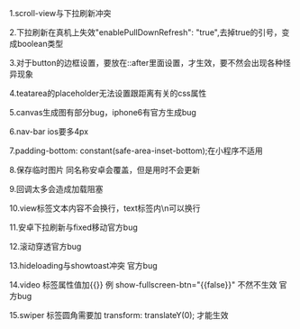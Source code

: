 1.scroll-view与下拉刷新冲突

2.下拉刷新在真机上失效"enablePullDownRefresh": "true",去掉true的引号，变成boolean类型

3.对于button的边框设置，要放在::after里面设置，才生效，要不然会出现各种怪异现象

4.teatarea的placeholder无法设置跟距离有关的css属性

5.canvas生成图有部分bug，iphone6有官方生成bug

6.nav-bar ios要多4px

7.padding-bottom: constant(safe-area-inset-bottom);在小程序不适用

8.保存临时图片 同名称安卓会覆盖，但是用时不会更新

9.回调太多会造成加载阻塞

10.view标签文本内容不会换行，text标签内\n可以换行

11.安卓下拉刷新与fixed移动官方bug

12.滚动穿透官方bug

13.hideloading与showtoast冲突 官方bug

14.video 标签属性值加{{}} 例 show-fullscreen-btn="{{false}}"  不然不生效 官方bug

15.swiper 标签圆角需要加 transform: translateY(0); 才能生效
